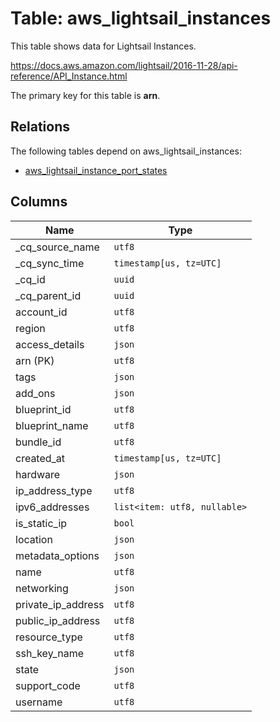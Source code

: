 # Table: aws_lightsail_instances

This table shows data for Lightsail Instances.

https://docs.aws.amazon.com/lightsail/2016-11-28/api-reference/API_Instance.html

The primary key for this table is **arn**.

## Relations

The following tables depend on aws_lightsail_instances:
  - [aws_lightsail_instance_port_states](aws_lightsail_instance_port_states)

## Columns

| Name          | Type          |
| ------------- | ------------- |
|_cq_source_name|`utf8`|
|_cq_sync_time|`timestamp[us, tz=UTC]`|
|_cq_id|`uuid`|
|_cq_parent_id|`uuid`|
|account_id|`utf8`|
|region|`utf8`|
|access_details|`json`|
|arn (PK)|`utf8`|
|tags|`json`|
|add_ons|`json`|
|blueprint_id|`utf8`|
|blueprint_name|`utf8`|
|bundle_id|`utf8`|
|created_at|`timestamp[us, tz=UTC]`|
|hardware|`json`|
|ip_address_type|`utf8`|
|ipv6_addresses|`list<item: utf8, nullable>`|
|is_static_ip|`bool`|
|location|`json`|
|metadata_options|`json`|
|name|`utf8`|
|networking|`json`|
|private_ip_address|`utf8`|
|public_ip_address|`utf8`|
|resource_type|`utf8`|
|ssh_key_name|`utf8`|
|state|`json`|
|support_code|`utf8`|
|username|`utf8`|